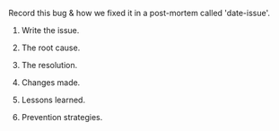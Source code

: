 Record this bug & how we fixed it in a post-mortem called 'date-issue'.

1. Write the issue.

2. The root cause.

3. The resolution.

4. Changes made.

5. Lessons learned.

6. Prevention strategies.